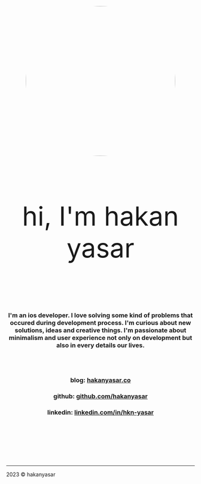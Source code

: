 <br><br>

<p align="center">
<img src="https://user-images.githubusercontent.com/6243566/212996083-e915d011-bbf8-4e7a-85d2-e9f4dbf3cb78.png" height="400" width="400" style="border-radius:50%" >
</p>

<br><br>  
<p align="center" style="font-size:70px;">hi, I'm hakan yasar</p> 
<br><br>

<h3 align="center">
I'm an ios developer. I love solving some kind of problems that occured during development process. I'm curious about new solutions, ideas and creative things. I'm passionate about minimalism and user experience not only on development but also in every details our lives. 
</h3>

<br><br>


<h3 align="center">blog: <a href="https://www.hakanyasar.co/" align="center">hakanyasar.co</a> </h3>
<h3 align="center">github: <a href="https://github.com/hakanyasar" align="center">github.com/hakanyasar</a> </h3>
<h3 align="center">linkedin: <a href="https://www.linkedin.com/in/hkn-yasar/" align="center">linkedin.com/in/hkn-yasar</a> </h3>
<br><br><br><br><br><br>

---
2023 © hakanyasar
